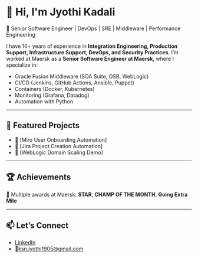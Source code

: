 # 👋 Hi, I'm Jyothi Kadali  

🔹 Senior Software Engineer | DevOps | SRE | Middleware | Performance Engineering  

I have 10+ years of experience in **Integration Engineering, Production Support, Infrastructure Support, DevOps, and Security Practices**. 
I’m worked at Maersk as a **Senior Software Engineer at Maersk**, where I specialize in:  

- Oracle Fusion Middleware (SOA Suite, OSB, WebLogic)  
- CI/CD (Jenkins, GitHub Actions, Ansible, Puppet)  
- Containers (Docker, Kubernetes)  
- Monitoring (Grafana, Datadog)  
- Automation with Python 

---

## 🌟 Featured Projects
- 🔗 [Miro User Onboarding Automation] 
- 🔗 [Jira Project Creation Automation]
- 🔗 [WebLogic Domain Scaling Demo] 
---

## 🏆 Achievements
🏅 Multiple awards at Maersk: **STAR**, **CHAMP OF THE MONTH**, **Going Extra Mile**  

---

## 📫 Let’s Connect
- [LinkedIn](https://www.linkedin.com/in/jyothi-kadali/)  
- 📧ksn.jyothi1905@gmail.com
